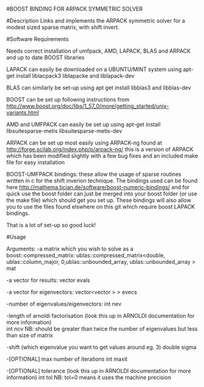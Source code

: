 #BOOST BINDING FOR ARPACK SYMMETRIC SOLVER

#Description
Links and implements the ARPACK symmetric solver for a modest sized sparse matrix, with
shift invert.

#Software Requirements

Needs correct installation of umfpack, AMD, LAPACK, BLAS and ARPACK and up to date BOOST
libraries

LAPACK can easily be downloaded on a UBUNTU/MINT system using apt-get install liblacpack3 
liblapacke and liblapack-dev 

BLAS can similarly be set-up using apt get install libblas3 and libblas-dev

BOOST can be set up following instructions from 
http://www.boost.org/doc/libs/1_57_0/more/getting_started/unix-variants.html

AMD and UMFPACK can easily be set up using apt-get install libsuitesparse-metis 
libsuitesparse-metis-dev

ARPACK can be set up most easily using ARPACK-ng found at 
http://forge.scilab.org/index.php/p/arpack-ng/ this is a version of ARPACK which has been 
modified slightly with a few bug fixes and an included make file for easy installation

BOOST-UMFPACK bindings: these allow the usage of sparse routines written in c for the shift 
inverion technique. The bindings used can be found here 
http://mathema.tician.de/software/boost-numeric-bindings/ and for quick use the boost
folder can just be merged into your boost folder (or use the make file) which should get 
you set up. These bindings will also allow you to use the files found elswhere on this git 
which require boost LAPACK bindings.

That is a lot of set-up so good luck!

#Usage

Arguments: 
-a matrix which you wish to solve as a boost::compressed_matrix:
ublas::compressed_matrix<double, ublas::column_major, 0,ublas::unbounded_array<int>,
				ublas::unbounded_array<double> > mat

-a vector for results: 
	vector<double> evals

-a vector for eigenvectors:
	vector<vector<double> > > evecs

-number of eigenvalues/eigenvectors:
	int nev

-length of arnoldi factorisation (look this up in ARNOLDI documentation for more 
information)	
	int ncv 
NB: should be greater than twice the number of eigenvalues but less than size of matrix

-shift (which eigenvalue you want to get values around eg. 3)
	double sigma

-[OPTIONAL] max number of iterations
	int maxit

-[OPTIONAL] tolerance (look this up in ARNOLDI documentation for more information)
	int tol
NB: tol=0 means it uses the machine precision
	


